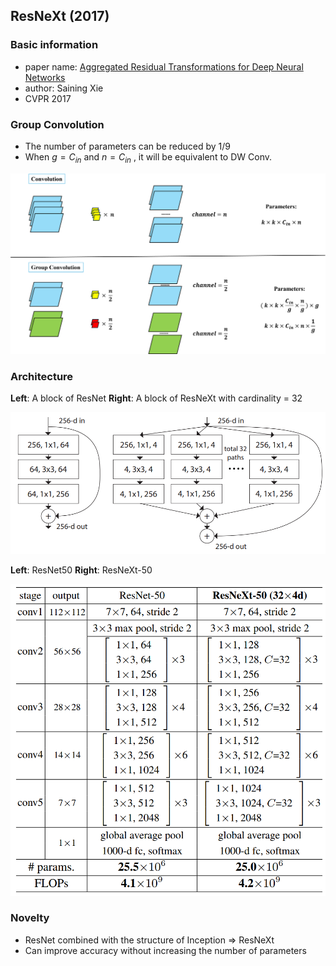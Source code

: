 ## ResNeXt (2017) 

### Basic information
- paper name: [Aggregated Residual Transformations for Deep Neural Networks](https://arxiv.org/abs/1611.05431)
- author: Saining Xie
- CVPR 2017

### Group Convolution
- The number of parameters can be reduced by 1/9
- When $g = C_{in}$ and $n = C_{in}$ , it will be equivalent to DW Conv.

![GConv](https://github.com/kunlin1013/Classification_Model/blob/main/(2017)%20ResNeXt/img/GConv.png)

### Architecture
**Left**: A block of ResNet
**Right**: A block of ResNeXt with cardinality = 32

![Block of ResNet and ResNeXt](https://github.com/kunlin1013/Classification_Model/blob/main/(2017)%20ResNeXt/img/Block%20of%20ResNet%20and%20ResNeXt.png)

**Left**: ResNet50
**Right**: ResNeXt-50

![Architecture of ResNet and ResNeXt](https://github.com/kunlin1013/Classification_Model/blob/main/(2017)%20ResNeXt/img/Architecture%20of%20ResNet%20and%20ResNeXt.png)

### Novelty
- ResNet combined with the structure of Inception => ResNeXt
- Can improve accuracy without increasing the number of parameters

